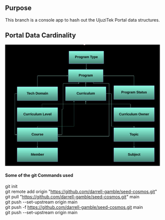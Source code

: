 
## Purpose
This branch is a console app to hash out the UjuziTek Portal data structures.

## Portal Data Cardinality
![Alt text](<MarkdownImages/PortalERD.jpg>)

#### Some of the git Commands used
git init <br />
git remote add origin "https://github.com/darrell-gamble/seed-cosmos.git" <br />
git pull "https://github.com/darrell-gamble/seed-cosmos.git" main <br />
git push --set-upstream origin main <br />
git push -f https://github.com/darrell-gamble/seed-cosmos.git main <br />
git push --set-upstream origin main <br />

